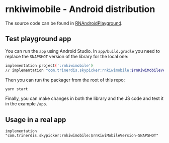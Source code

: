 # rnkiwimobile - Android distribution

The source code can be found in [RNAndroidPlayground](../../RNAndroidPlayground).

## Test playground app

You can run the `app` using Android Studio. In `app/build.gradle` you need to replace the `SNAPSHOT` version of the library for the local one:

```bash
implementation project(':rnkiwimobile')
// implementation "com.trinerdis.skypicker:rnkiwimobile:$rnKiwiMobileVersion-SNAPSHOT"
```

Then you can run the packager from the root of this repo:

```bash
yarn start
```

Finally, you can make changes in both the library and the JS code and test it in the example `/app`.

## Usage in a real app

```
implementation "com.trinerdis.skypicker:rnkiwimobile:$rnKiwiMobileVersion-SNAPSHOT"
```
